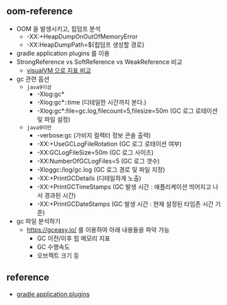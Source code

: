 ## oom-reference
* OOM 을 발생시키고, 힙덤프 분석
  * -XX:+HeapDumpOnOutOfMemoryError
  * -XX:HeapDumpPath=${힙덤프 생성할 경로}
* gradle application plugins 를 이용
* StrongReference vs SoftReference vs WeakReference 비교
  * [visualVM 으로 지표 비교](./README-visualvm.md)
* gc 관련 옵션
  * `java9이상`
    * -Xlog:gc*
    * -Xlog:gc*::time (디테일한 시간까지 본다.)
    * -Xlog:gc*:file=gc.log,filecount=5,filesize=50m (GC 로그 로테이션 및 파일 설정)
  * `java9미만`
    * -verbose:gc (가비지 컬렉터 정보 콘솔 출력) 
    * -XX:+UseGCLogFileRotation (GC 로그 로테이션 여부)
    * -XX:GCLogFileSize=50m (GC 로그 사이즈)
    * -XX:NumberOfGCLogFiles=5 (GC 로그 갯수)
    * -Xloggc:/log/gc.log (GC 로그 경로 및 파일 지정)
    * -XX:+PrintGCDetails (디테일하게 노출)
    * -XX:+PrintGCTimeStamps (GC 발생 시간 : 애플리케이션 띄어지고 나서 경과된 시간)
    * -XX:+PrintGCDateStamps (GC 발생 시간 : 현재 설정된 타임존 시간 기준)
* gc 파일 분석하기
  * https://gceasy.io/ 를 이용하여 아래 내용들을 파악 가능
    * GC 이전/이후 힙 메모리 지표
    * GC 수행속도
    * 오브젝트 크기 등

## reference
* [gradle application plugins](https://docs.gradle.org/current/userguide/application_plugin.html)

